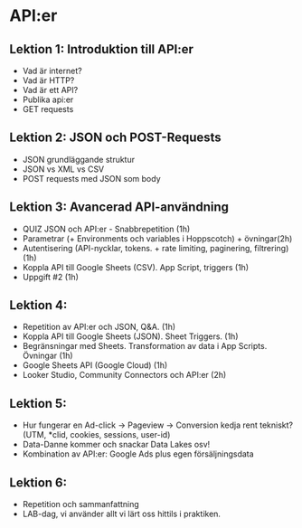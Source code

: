 # API:er

## Lektion 1: Introduktion till API:er
* Vad är internet?
* Vad är HTTP?
* Vad är ett API?
* Publika api:er
* GET requests

## Lektion 2: JSON och POST-Requests
* JSON grundläggande struktur
* JSON vs XML vs CSV
* POST requests med JSON som body

## Lektion 3: Avancerad API-användning
* QUIZ JSON och API:er - Snabbrepetition (1h)
* Parametrar (+ Environments och variables i Hoppscotch) + övningar(2h)
* Autentisering (API-nycklar, tokens. + rate limiting, paginering, filtrering) (1h)
* Koppla API till Google Sheets (CSV). App Script, triggers (1h)
* Uppgift #2 (1h)

## Lektion 4:
* Repetition av API:er och JSON, Q&A. (1h)
* Koppla API till Google Sheets (JSON). Sheet Triggers. (1h)
* Begränsningar med Sheets. Transformation av data i App Scripts. Övningar (1h)
* Google Sheets API (Google Cloud) (1h)
* Looker Studio, Community Connectors och API:er (2h)

## Lektion 5:
* Hur fungerar en Ad-click -> Pageview -> Conversion kedja rent tekniskt? (UTM, *clid, cookies, sessions, user-id)
* Data-Danne kommer och snackar Data Lakes osv!
* Kombination av API:er: Google Ads plus egen försäljningsdata

## Lektion 6:
* Repetition och sammanfattning
* LAB-dag, vi använder allt vi lärt oss hittils i praktiken.